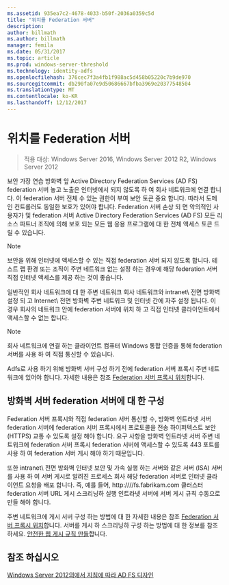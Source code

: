 ```yaml
---
ms.assetid: 935ea7c2-4678-4033-b50f-2036a0359c5d
title: "위치를 Federation 서버"
description: 
author: billmath
ms.author: billmath
manager: femila
ms.date: 05/31/2017
ms.topic: article
ms.prod: windows-server-threshold
ms.technology: identity-adfs
ms.openlocfilehash: 376cec7f3a4fb1f988ac5d458b05220c7b9de970
ms.sourcegitcommit: db290fa07e9d50686667bfba3969e20377548504
ms.translationtype: MT
ms.contentlocale: ko-KR
ms.lasthandoff: 12/12/2017
---
```

# <a name="where-to-place-a-federation-server"></a>위치를 Federation 서버

>적용 대상: Windows Server 2016, Windows Server 2012 R2, Windows Server 2012

보안 가장 연습 방화벽 앞 Active Directory Federation Services \(AD FS\) federation 서버 놓고 노출은 인터넷에서 되지 않도록 하 여 회사 네트워크에 연결 합니다. 이 federation 서버 전체 수 있는 권한이 부여 보안 토큰 중요 합니다. 따라서 도메인 컨트롤러도 동일한 보호가 있어야 합니다. Federation 서버 손상 되 면 악의적인 사용자가 및 federation 서버 Active Directory Federation Services \(AD FS\) 모든 리소스 파트너 조직에 의해 보호 되는 모든 웹 응용 프로그램에 대 한 전체 액세스 토큰 드릴 수 있습니다.  
  
> [!NOTE]  
> 보안을 위해 인터넷에 액세스할 수 있는 직접 federation 서버 되지 않도록 합니다. 테스트 랩 환경 또는 조직이 주변 네트워크 없는 설정 하는 경우에 해당 federation 서버 직접 인터넷 액세스를 제공 하는 것이 좋습니다.  
  
일반적인 회사 네트워크에 대 한 주변 네트워크 회사 네트워크와 intranet\ 전면 방화벽 설정 되 고 Internet\ 전면 방화벽 주변 네트워크 및 인터넷 간에 자주 설정 됩니다. 이 경우 회사의 네트워크 안에 federation 서버에 위치 하 고 직접 인터넷 클라이언트에서 액세스할 수 없는 합니다.  
  
> [!NOTE]  
> 회사 네트워크에 연결 하는 클라이언트 컴퓨터 Windows 통합 인증을 통해 federation 서버를 사용 하 여 직접 통신할 수 있습니다.  
  
Adfs로 사용 하기 위해 방화벽 서버 구성 하기 전에 federation 서버 프록시 주변 네트워크에 있어야 합니다. 자세한 내용은 참조 [Federation 서버 프록시 위치](Where-to-Place-a-Federation-Server-Proxy.md)합니다.  
  
## <a name="configuring-your-firewall-servers-for-a-federation-server"></a>방화벽 서버 federation 서버에 대 한 구성  
Federation 서버 프록시와 직접 federation 서버 통신할 수, 방화벽 인트라넷 서버 federation 서버에 federation 서버 프록시에서 프로토콜을 전송 하이퍼텍스트 보안 \(HTTPS\) 교통 수 있도록 설정 해야 합니다. 요구 사항을 방화벽 인트라넷 서버 주변 네트워크에 federation 서버 프록시 federation 서버에 액세스할 수 있도록 443 포트를 사용 하 여 federation 서버 게시 해야 하기 때문입니다.  
  
또한 intranet\ 전면 방화벽 인터넷 보안 및 가속 실행 하는 서버와 같은 서버 \(ISA\) 서버를 사용 하 여 서버 게시로 알려진 프로세스 회사 해당 federation 서버로 인터넷 클라이언트 요청을 배포 합니다. 즉, 예를 들어, http:///\/fs.fabrikam.com 클러스터 federation 서버 URL 게시 스크리닝하 실행 인트라넷 서버에 서버 게시 규칙 수동으로 만들 해야 합니다.  
  
주변 네트워크에 게시 서버 구성 하는 방법에 대 한 자세한 내용은 참조 [Federation 서버 프록시 위치](Where-to-Place-a-Federation-Server-Proxy.md)합니다. 서버를 게시 하 스크리닝하 구성 하는 방법에 대 한 정보를 참조 하세요. [안전한 웹 게시 규칙 만들](https://go.microsoft.com/fwlink/?LinkId=75182)합니다.  
  
## <a name="see-also"></a>참조 하십시오
[Windows Server 2012의에서 지침에 따라 AD FS 디자인](AD-FS-Design-Guide-in-Windows-Server-2012.md)
